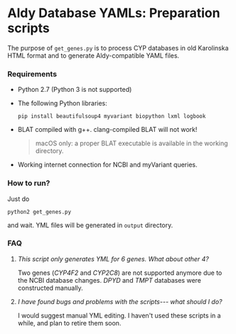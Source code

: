 # Aldy Database YAMLs: Preparation scripts

The purpose of `get_genes.py` is to process CYP databases in old Karolinska HTML format
and to generate Aldy-compatible YAML files.

### Requirements

- Python 2.7 (Python 3 is not supported)
- The following Python libraries:
       
  ```
  pip install beautifulsoup4 myvariant biopython lxml logbook
  ```

- BLAT compiled with g++. clang-compiled BLAT will not work! 
  
  > macOS only: a proper BLAT executable is available in the working directory.

- Working internet connection for NCBI and myVariant queries.

### How to run?

Just do

```
python2 get_genes.py
```

and wait. YML files will be generated in `output` directory.


### FAQ

1. _This script only generates YML for 6 genes. What about other 4?_
   
   Two genes (_CYP4F2_ and _CYP2C8_) are not supported anymore due to the 
   NCBI database changes. _DPYD_ and _TMPT_ databases were constructed manually.
   
2. _I have found bugs and problems with the scripts--- what should I do?_
   
   I would suggest manual YML editing. I haven't used these scripts in a while, and plan to retire them soon. 